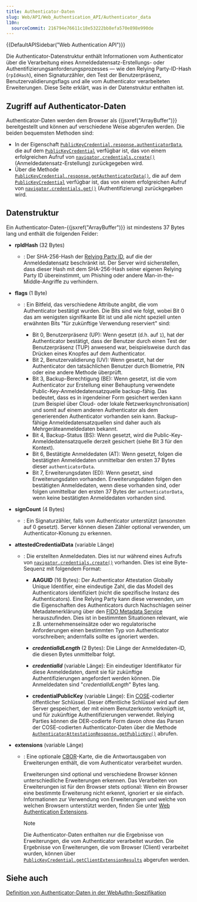 ```yaml
---
title: Authenticator-Daten
slug: Web/API/Web_Authentication_API/Authenticator_data
l10n:
  sourceCommit: 216794e76611c18e53222bb8efa570e898e990de
---
```


{{DefaultAPISidebar("Web Authentication API")}}

Die Authenticator-Datenstruktur enthält Informationen vom Authenticator über die Verarbeitung eines Anmeldedatensatz-Erstellungs- oder Authentifizierungsanforderungsprozesses — wie den Relying Party-ID-Hash (`rpIdHash`), einen Signaturzähler, den Test der Benutzerpräsenz, Benutzervalidierungsflags und alle vom Authenticator verarbeiteten Erweiterungen. Diese Seite erklärt, was in der Datenstruktur enthalten ist.

## Zugriff auf Authenticator-Daten

Authenticator-Daten werden dem Browser als {{jsxref("ArrayBuffer")}} bereitgestellt und können auf verschiedene Weise abgerufen werden. Die beiden bequemsten Methoden sind:

- In der Eigenschaft [`PublicKeyCredential.response.authenticatorData`](/de/docs/Web/API/AuthenticatorAssertionResponse/authenticatorData), die auf dem [`PublicKeyCredential`](/de/docs/Web/API/PublicKeyCredential) verfügbar ist, das von einem erfolgreichen Aufruf von [`navigator.credentials.create()`](/de/docs/Web/API/CredentialsContainer/create) (Anmeldedatensatz-Erstellung) zurückgegeben wird.
- Über die Methode [`PublicKeyCredential.response.getAuthenticatorData()`](/de/docs/Web/API/AuthenticatorAttestationResponse/getAuthenticatorData), die auf dem [`PublicKeyCredential`](/de/docs/Web/API/PublicKeyCredential) verfügbar ist, das von einem erfolgreichen Aufruf von [`navigator.credentials.get()`](/de/docs/Web/API/CredentialsContainer/get) (Authentifizierung) zurückgegeben wird.

## Datenstruktur

Ein Authenticator-Daten-{{jsxref("ArrayBuffer")}} ist mindestens 37 Bytes lang und enthält die folgenden Felder:

- **rpIdHash** (32 Bytes)
  - : Der SHA-256-Hash der [Relying Party ID](https://w3c.github.io/webauthn/#relying-party-identifier), auf die der Anmeldedatensatz beschränkt ist. Der Server wird sicherstellen, dass dieser Hash mit dem SHA-256-Hash seiner eigenen Relying Party ID übereinstimmt, um Phishing oder andere Man-in-the-Middle-Angriffe zu verhindern.
- **flags** (1 Byte)

  - : Ein Bitfeld, das verschiedene Attribute angibt, die vom Authenticator bestätigt wurden. Die Bits sind wie folgt, wobei Bit 0 das am wenigsten signifikante Bit ist und alle nicht speziell unten erwähnten Bits "für zukünftige Verwendung reserviert" sind:

    - Bit 0, Benutzerpräsenz (UP): Wenn gesetzt (d.h. auf `1`), hat der Authenticator bestätigt, dass der Benutzer durch einen Test der Benutzerpräsenz (TUP) anwesend war, beispielsweise durch das Drücken eines Knopfes auf dem Authenticator.
    - Bit 2, Benutzervalidierung (UV): Wenn gesetzt, hat der Authenticator den tatsächlichen Benutzer durch Biometrie, PIN oder eine andere Methode überprüft.
    - Bit 3, Backup-Berechtigung (BE): Wenn gesetzt, ist die vom Authenticator zur Erstellung einer Behauptung verwendete Public-Key-Anmeldedatensatzquelle backup-fähig. Das bedeutet, dass es in irgendeiner Form gesichert werden kann (zum Beispiel über Cloud- oder lokale Netzwerksynchronisation) und somit auf einem anderen Authenticator als dem generierenden Authenticator vorhanden sein kann. Backup-fähige Anmeldedatensatzquellen sind daher auch als Mehrgeräteanmeldedaten bekannt.
    - Bit 4, Backup-Status (BS): Wenn gesetzt, wird die Public-Key-Anmeldedatensatzquelle derzeit gesichert (siehe Bit 3 für den Kontext).
    - Bit 6, Bestätigte Anmeldedaten (AT): Wenn gesetzt, folgen die bestätigten Anmeldedaten unmittelbar den ersten 37 Bytes dieser `authenticatorData`.
    - Bit 7, Erweiterungsdaten (ED): Wenn gesetzt, sind Erweiterungsdaten vorhanden. Erweiterungsdaten folgen den bestätigten Anmeldedaten, wenn diese vorhanden sind, oder folgen unmittelbar den ersten 37 Bytes der `authenticatorData`, wenn keine bestätigten Anmeldedaten vorhanden sind.

- **signCount** (4 Bytes)
  - : Ein Signaturzähler, falls vom Authenticator unterstützt (ansonsten auf 0 gesetzt). Server können diesen Zähler optional verwenden, um Authenticator-Klonung zu erkennen.
- **attestedCredentialData** (variable Länge)

  - : Die erstellten Anmeldedaten. Dies ist nur während eines Aufrufs von [`navigator.credentials.create()`](/de/docs/Web/API/CredentialsContainer/create) vorhanden. Dies ist eine Byte-Sequenz mit folgendem Format:

    - **AAGUID** (16 Bytes): Der Authenticator Attestation Globally Unique Identifier, eine eindeutige Zahl, die das Modell des Authenticators identifiziert (nicht die spezifische Instanz des Authenticators). Eine Relying Party kann diese verwenden, um die Eigenschaften des Authenticators durch Nachschlagen seiner Metadatenerklärung über den [FIDO Metadata Service](https://fidoalliance.org/metadata/) herauszufinden. Dies ist in bestimmten Situationen relevant, wie z.B. unternehmenseinsätze oder wo regulatorische Anforderungen einen bestimmten Typ von Authenticator vorschreiben; andernfalls sollte es ignoriert werden.

    - **_credentialIdLength_** (2 Bytes): Die Länge der Anmeldedaten-ID, die diesen Bytes unmittelbar folgt.
    - **_credentialId_** (variable Länge): Ein eindeutiger Identifikator für diese Anmeldedaten, damit sie für zukünftige Authentifizierungen angefordert werden können. Die Anmeldedaten sind "_credentialIdLength_" Bytes lang.
    - **credentialPublicKey** (variable Länge): Ein [COSE](https://datatracker.ietf.org/doc/html/rfc8152)-codierter öffentlicher Schlüssel. Dieser öffentliche Schlüssel wird auf dem Server gespeichert, der mit einem Benutzerkonto verknüpft ist, und für zukünftige Authentifizierungen verwendet. Relying Parties können die DER-codierte Form davon ohne das Parsen der COSE-codierten Authenticator-Daten über die Methode [`AuthenticatorAttestationResponse.getPublicKey()`](/de/docs/Web/API/AuthenticatorAttestationResponse/getPublicKey) abrufen.

- **extensions** (variable Länge)

  - : Eine optionale [CBOR](https://datatracker.ietf.org/doc/html/rfc7049)-Karte, die die Antwortausgaben von Erweiterungen enthält, die vom Authenticator verarbeitet wurden.

    Erweiterungen sind optional und verschiedene Browser können unterschiedliche Erweiterungen erkennen. Das Verarbeiten von Erweiterungen ist für den Browser stets optional: Wenn ein Browser eine bestimmte Erweiterung nicht erkennt, ignoriert er sie einfach. Informationen zur Verwendung von Erweiterungen und welche von welchen Browsern unterstützt werden, finden Sie unter [Web Authentication Extensions](/de/docs/Web/API/Web_Authentication_API/WebAuthn_extensions).

    > [!NOTE]
    > Die Authenticator-Daten enthalten nur die Ergebnisse von Erweiterungen, die vom Authenticator verarbeitet wurden. Die Ergebnisse von Erweiterungen, die vom Browser (Client) verarbeitet wurden, können über [`PublicKeyCredential.getClientExtensionResults`](/de/docs/Web/API/PublicKeyCredential/getClientExtensionResults) abgerufen werden.

## Siehe auch

[Definition von Authenticator-Daten in der WebAuthn-Spezifikation](https://w3c.github.io/webauthn/#sctn-authenticator-data)
